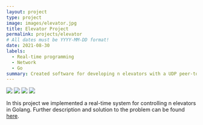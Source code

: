 ```yaml
---
layout: project
type: project
image: images/elevator.jpg
title: Elevator Project
permalink: projects/elevator
# All dates must be YYYY-MM-DD format!
date: 2021-08-30
labels:
  - Real-time programming
  - Network 
  - Go
summary: Created software for developing n elevators with a UDP peer-to-peer architecture. 
---
```


<div class="ui small rounded images">
  <img class="ui image" src="../images/micromouse-robot.png">
  <img class="ui image" src="../images/micromouse-robot-2.jpg">
  <img class="ui image" src="../images/micromouse.jpg">
  <img class="ui image" src="../images/micromouse-circuit.png">
</div>


In this project we implemented a real-time system for controlling n elevators in Golang. Further description and solution to the problem can be found [here](https://github.com/ninanye/TTK4145-Heis).






